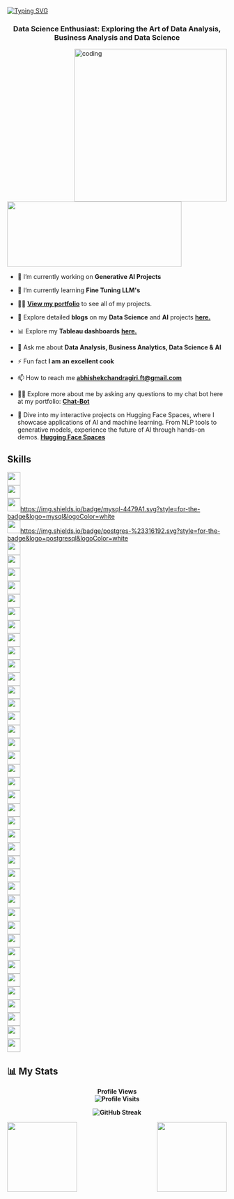 [![Typing SVG](https://readme-typing-svg.demolab.com?font=Fira+Code&pause=1000&color=2ECC40&width=720&lines=%F0%9F%91%8B+%0A+Hey%2C+there%21%21+I'm+Abhishek+and+Welcome+to+my+Profile%21)](https://git.io/typing-svg)
<h3 align="center">Data Science Enthusiast: Exploring the Art of Data Analysis, Business Analysis and Data Science</h3>

<img align="right" alt="coding" height ="350" width="350" src="https://marketbusinessnews.com/wp-content/uploads/2020/10/1-Predictive-Analytics-GIF-for-article.gif">

<p align="left"> <a href="https://www.linkedin.com/in/abhishek-chandragiri/" target="blank"><img src="https://cdn.dribbble.com/users/1525393/screenshots/6420056/comp_4.gif" width="400" height="150" /></a> </p>

- 🔭 I’m currently working on **Generative AI Projects**

- 🌱 I’m currently learning **Fine Tuning LLM's**

- 👨‍💻 [**View my portfolio**](https://abhi0323.github.io/Abhishek-Chandragiri-Portfolio/?utm_source=github&utm_medium=profile&utm_campaign=Git_Bio) to see all of my projects.

- 📝 Explore detailed **blogs** on my **Data Science** and **AI** projects [**here.**](https://medium.com/@abhishekgoud1212)

- 📊 Explore my **Tableau dashboards** [**here.**](https://public.tableau.com/app/profile/abhishek.chandragiri)

- 💬 Ask me about **Data Analysis, Business Analytics, Data Science & AI**

- ⚡ Fun fact **I am an excellent cook**

- 📫 How to reach me **abhishekchandragiri.ft@gmail.com**

- 👨‍💻 Explore more about me by asking any questions to my chat bot here at my portfolio: [**Chat-Bot**](https://abhi0323.github.io/Abhishek-Chandragiri-Portfolio/?utm_source=git&utm_medium=bio&utm_campaign=chatbot)

- 🤗 Dive into my interactive projects on Hugging Face Spaces, where I showcase applications of AI and machine learning. From NLP tools to generative models, experience the future of AI through hands-on demos. [**Hugging Face Spaces**](https://huggingface.co/Abhishek0323)
  

## Skills

<img height=30 src="https://img.shields.io/badge/python-3670A0?style=for-the-badge&logo=python&logoColor=ffdd54"></br>
<img height=30 src="https://img.shields.io/badge/Microsoft%20SQL%20Server-CC2927?style=for-the-badge&logo=microsoft%20sql%20server&logoColor=white"></br>
<img height=30 src="">https://img.shields.io/badge/mysql-4479A1.svg?style=for-the-badge&logo=mysql&logoColor=white</br>
<img height=30 src="">https://img.shields.io/badge/postgres-%23316192.svg?style=for-the-badge&logo=postgresql&logoColor=white</br>
<img height=30 src=""></br>
<img height=30 src=""></br>
<img height=30 src=""></br>
<img height=30 src=""></br>
<img height=30 src=""></br>
<img height=30 src=""></br>
<img height=30 src=""></br>
<img height=30 src=""></br>
<img height=30 src=""></br>
<img height=30 src=""></br>
<img height=30 src=""></br>
<img height=30 src=""></br>
<img height=30 src=""></br>
<img height=30 src=""></br>
<img height=30 src=""></br>
<img height=30 src=""></br>
<img height=30 src=""></br>
<img height=30 src=""></br>
<img height=30 src=""></br>
<img height=30 src=""></br>
<img height=30 src=""></br>
<img height=30 src=""></br>
<img height=30 src=""></br>
<img height=30 src=""></br>
<img height=30 src=""></br>
<img height=30 src=""></br>
<img height=30 src=""></br>
<img height=30 src=""></br>
<img height=30 src=""></br>
<img height=30 src=""></br>
<img height=30 src=""></br>
<img height=30 src=""></br>
<img height=30 src=""></br>
<img height=30 src=""></br>
<img height=30 src=""></br>
<img height=30 src=""></br>
<img height=30 src=""></br>
<img height=30 src=""></br>
<img height=30 src=""></br>






## :bar_chart:  My Stats

<p align="center"> <b>Profile Views<b> 
  <br>
  <img src="https://profile-counter.glitch.me/{abhi0323}/count.svg" alt="Profile Visits" />
</p>

<p align="center">
    <img src="http://github-readme-streak-stats.herokuapp.com?user=abhi0323&theme=dark&background=000000" alt="GitHub Streak" />
</p>

<img src="https://github-readme-stats.vercel.app/api?username=abhi0323&show_icons=true&theme=merko" align="left" height=160em>
<img src="https://github-readme-stats.vercel.app/api/top-langs/?username=abhi0323&layout=compact&theme=vision-friendly-dark" align="right" height=160em>

